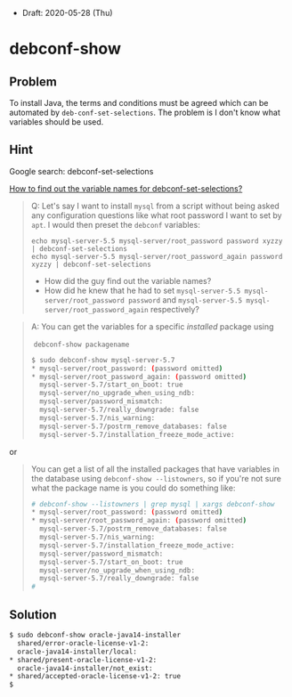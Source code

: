 * Draft: 2020-05-28 (Thu)

# debconf-show

## Problem

To install Java, the terms and conditions must be agreed which can be automated by `deb-conf-set-selections`. The problem is I don't know what variables should be used.

## Hint

Google search: debconf-set-selections

[How to find out the variable names for debconf-set-selections?](https://unix.stackexchange.com/questions/457388/how-to-find-out-the-variable-names-for-debconf-set-selections)

> Q: Let's say I want to install `mysql` from a script without being asked any configuration questions like what root password I want to set by `apt`. I would then preset the `debconf` variables:
>
> ```
> echo mysql-server-5.5 mysql-server/root_password password xyzzy | debconf-set-selections
> echo mysql-server-5.5 mysql-server/root_password_again password xyzzy | debconf-set-selections
> ```
>
> * How did the guy find out the variable names?
> * How did he knew that he had to set `mysql-server-5.5 mysql-server/root_password password` and `mysql-server-5.5 mysql-server/root_password_again` respectively?

> A: You can get the variables for a specific *installed* package using 
>
> ​     `debconf-show packagename`
>
> ```bash
> $ sudo debconf-show mysql-server-5.7
> * mysql-server/root_password: (password omitted)
> * mysql-server/root_password_again: (password omitted)
>   mysql-server-5.7/start_on_boot: true
>   mysql-server/no_upgrade_when_using_ndb:
>   mysql-server/password_mismatch:
>   mysql-server-5.7/really_downgrade: false
>   mysql-server-5.7/nis_warning:
>   mysql-server-5.7/postrm_remove_databases: false
>   mysql-server-5.7/installation_freeze_mode_active:
> ```

or

> You can get a list of all the installed packages that have variables in the database using 
>        `debconf-show --listowners`,
> so if you're not sure what the package name is you could do something like:
>
> ```bash
> # debconf-show --listowners | grep mysql | xargs debconf-show
> * mysql-server/root_password: (password omitted)
> * mysql-server/root_password_again: (password omitted)
>   mysql-server-5.7/postrm_remove_databases: false
>   mysql-server-5.7/nis_warning:
>   mysql-server-5.7/installation_freeze_mode_active:
>   mysql-server/password_mismatch:
>   mysql-server-5.7/start_on_boot: true
>   mysql-server/no_upgrade_when_using_ndb:
>   mysql-server-5.7/really_downgrade: false
> #
> ```

## Solution

```bash
$ sudo debconf-show oracle-java14-installer
  shared/error-oracle-license-v1-2:
  oracle-java14-installer/local:
* shared/present-oracle-license-v1-2:
  oracle-java14-installer/not_exist:
* shared/accepted-oracle-license-v1-2: true
$
```

